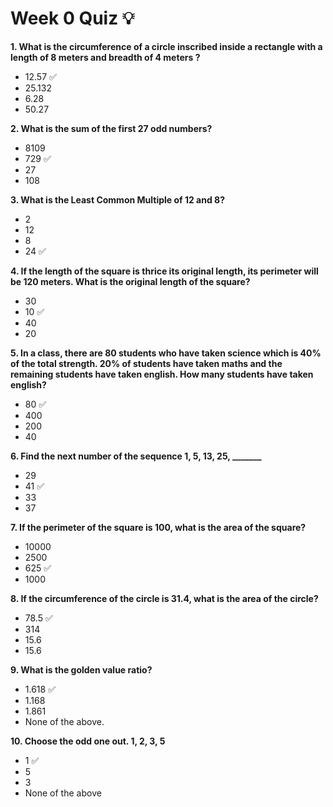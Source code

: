 # Week 0 Quiz 💡

**1. What is the circumference of a circle inscribed inside a rectangle with a length of 8 meters and breadth of 4 meters ?**
- 12.57  ✅
- 25.132
- 6.28
- 50.27

**2. What is the sum of the first 27 odd numbers?**
- 8109
- 729  ✅
- 27
- 108

**3. What is the Least Common Multiple of 12 and 8?**
- 2
- 12
- 8
- 24  ✅

**4. If the length of the square is thrice its original length, its perimeter will be 120 meters. What is the original length of the square?**
- 30
- 10  ✅
- 40
- 20

**5. In a class, there are 80 students who have taken science which is 40% of the total strength. 20% of students have taken maths and the remaining students have taken english. How many students have taken english?**
- 80  ✅
- 400
- 200
- 40

**6. Find the next number of the sequence 1, 5, 13, 25, _______**
- 29
- 41  ✅
- 33
- 37

**7. If the perimeter of the square is 100, what is the area of the square?**
- 10000
- 2500
- 625  ✅
- 1000

**8. If the circumference of the circle is 31.4, what is the area of the circle?**
- 78.5  ✅
- 314
- 15.6
- 15.6

**9. What is the golden value ratio?**
- 1.618  ✅
- 1.168
- 1.861
- None of the above.

**10. Choose the odd one out. 1, 2, 3, 5**
- 1  ✅
- 5
- 3
- None of the above
